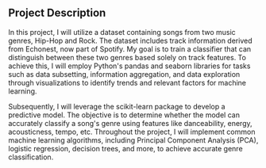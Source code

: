 ## Project Description

In this project, I will utilize a dataset containing songs from two music genres, Hip-Hop and Rock. The dataset includes track information derived from Echonest, now part of Spotify. My goal is to train a classifier that can distinguish between these two genres based solely on track features. To achieve this, I will employ Python's pandas and seaborn libraries for tasks such as data subsetting, information aggregation, and data exploration through visualizations to identify trends and relevant factors for machine learning.

Subsequently, I will leverage the scikit-learn package to develop a predictive model. The objective is to determine whether the model can accurately classify a song's genre using features like danceability, energy, acousticness, tempo, etc. Throughout the project, I will implement common machine learning algorithms, including Principal Component Analysis (PCA), logistic regression, decision trees, and more, to achieve accurate genre classification.
